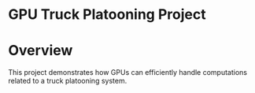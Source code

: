 # GPU Truck Platooning Project
# Overview
This project demonstrates how GPUs can efficiently handle computations related to a truck platooning system.

